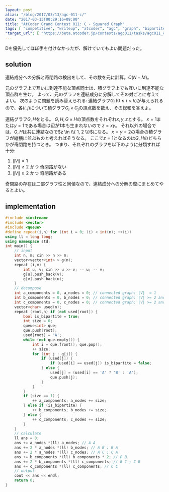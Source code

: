 ```yaml
---
layout: post
alias: "/blog/2017/03/13/agc-011-c/"
date: "2017-03-13T00:29:16+09:00"
title: "AtCoder Grand Contest 011: C - Squared Graph"
tags: [ "competitive", "writeup", "atcoder", "agc", "graph", "bipartite-graph" ]
"target_url": [ "https://beta.atcoder.jp/contests/agc011/tasks/agc011_c" ]
---
```


Dを優先してほぼ手を付けなかったが、解けていてもよい問題だった。

## solution

連結成分への分解と奇閉路の検出をして、その数を元に計算。$O(N + M)$。

元のグラフ上で互いに到達不能な頂点同士は、積グラフ上でも互いに到達不能な頂点群を生む。
よって、元のグラフを連結成分に分解してその対ごとに考えてよい。
次のように問題を読み替えられる:
連結グラフ$G_i$ ($0 \le i \lt k$)が与えられるので、各$(i, j)$について積グラフ$G_i \times G_j$の頂点数を数え、その総和を答えよ。

連結グラフ$G, H$をとる。
$G, H, G \times H$の頂点数をそれぞれ$x, y, z$とする。
$x = 1$または$y = 1$である場合は辺が$1$本も生まれないので $z = xy$。
それ以外の場合では、$G, H$は共に連結なので$z \in \\{ 1, 2 \\}$になる。
$x = y = 2$の場合の積グラフが縦横に並ぶものと考えればそうなる。
ここで$z = 1$となるのは$G, H$のどちらかが奇閉路を持つとき。
つまり、それぞれのグラフを以下のように分類すれば十分:

1.  $\|V\| = 1$
2.  $\|V\| \ge 2$ かつ 奇閉路がない
3.  $\|V\| \ge 2$ かつ 奇閉路がある

奇閉路の存在は二部グラフ性と同値なので、連結成分への分解の際にまとめてやるとよい。

## implementation

``` c++
#include <iostream>
#include <vector>
#include <queue>
#define repeat(i,n) for (int i = 0; (i) < int(n); ++(i))
using ll = long long;
using namespace std;
int main() {
    // input
    int n, m; cin >> n >> m;
    vector<vector<int> > g(n);
    repeat (i,m) {
        int u, v; cin >> u >> v; -- u; -- v;
        g[u].push_back(v);
        g[v].push_back(u);
    }
    // decompose
    int a_components = 0, a_nodes = 0; // connected graph: |V|  = 1
    int b_components = 0, b_nodes = 0; // connected graph: |V| >= 2 and no odd cyles
    int c_components = 0, c_nodes = 0; // connected graph: |V| >= 2 and odd cycles exist
    vector<char> used(n);
    repeat (root,n) if (not used[root]) {
        bool is_bipartite = true;
        int size = 0;
        queue<int> que;
        que.push(root);
        used[root] = 'A';
        while (not que.empty()) {
            int i = que.front(); que.pop();
            ++ size;
            for (int j : g[i]) {
                if (used[j]) {
                    if (used[i] == used[j]) is_bipartite = false;
                } else {
                    used[j] = (used[i] == 'A' ? 'B' : 'A');
                    que.push(j);
                }
            }
        }
        if (size == 1) {
            ++ a_components; a_nodes += size;
        } else if (is_bipartite) {
            ++ b_components; b_nodes += size;
        } else {
            ++ c_components; c_nodes += size;
        }
    }
    // calculate
    ll ans = 0;
    ans += a_nodes *(ll) a_nodes; // A A
    ans += 2 * a_nodes *(ll) b_nodes; // A B ; B A
    ans += 2 * a_nodes *(ll) c_nodes; // A C ; C A
    ans += b_components *(ll) b_components * 2; // B B
    ans += 2 * b_components *(ll) c_components; // B C ; C B
    ans += c_components *(ll) c_components; // C C
    // output
    cout << ans << endl;
    return 0;
}
```
